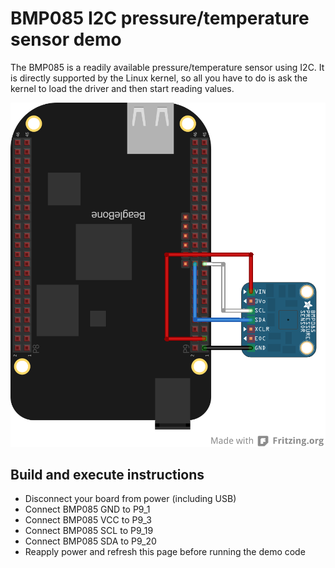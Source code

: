 # BMP085 I2C pressure/temperature sensor demo
The BMP085 is a readily available pressure/temperature sensor using I2C. 
It is directly supported by the Linux kernel, so all you have to do is ask 
the kernel to load the driver and then start reading values.

![alt text](tempPressure.png "I2C pressure/temperature sensor")

## Build and execute instructions

* Disconnect your board from power (including USB)
* Connect BMP085 GND to P9_1
* Connect BMP085 VCC to P9_3
* Connect BMP085 SCL to P9_19
* Connect BMP085 SDA to P9_20
* Reapply power and refresh this page before running the demo code
